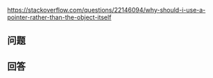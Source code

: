 <https://stackoverflow.com/questions/22146094/why-should-i-use-a-pointer-rather-than-the-object-itself>

## 问题

## 回答
